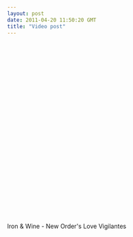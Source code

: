 ```yaml
---
layout: post
date: 2011-04-20 11:50:20 GMT
title: "Video post"
---
```

<object width="500" height="405"><param name="movie" value="http://www.youtube.com/v/i_0-E576U5A?version=3"></param><param name="allowFullScreen" value="true"></param><param name="allowscriptaccess" value="always"></param><embed src="http://www.youtube.com/v/i_0-E576U5A?version=3" type="application/x-shockwave-flash" width="500" height="405" allowscriptaccess="always" allowfullscreen="true"></embed></object>

<p>Iron &amp; Wine - New Order's Love Vigilantes</p> 